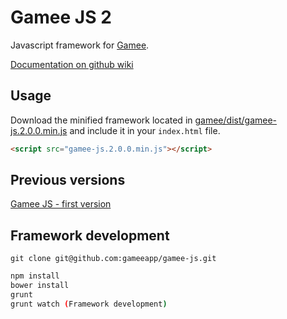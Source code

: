 Gamee JS 2
==========

Javascript framework for [Gamee].

[Documentation on github wiki] 

Usage
-----

Download the minified framework located in [gamee/dist/gamee-js.2.0.0.min.js] and include it in your ```index.html``` file. 

```html
<script src="gamee-js.2.0.0.min.js"></script>
```

Previous versions
-----------------

[Gamee JS - first version]


Framework development
---------------------

```
git clone git@github.com:gameeapp/gamee-js.git
```

```bash
npm install
bower install
grunt
grunt watch (Framework development) 
```

[Gamee]:http://www.gameeapp.com/
[gamee/dist/gamee-js.2.0.0.min.js]:https://github.com/gameeapp/gamee-js/blob/master/gamee/dist/gamee-js.2.0.0.min.js
[Documentation on github wiki]:https://github.com/gameeapp/gamee-js/wiki
[Gamee JS - first version]:https://github.com/gameeapp/gamee-js/tree/4e70d1dd295376f3065823f0a0c9ce273a91f185
